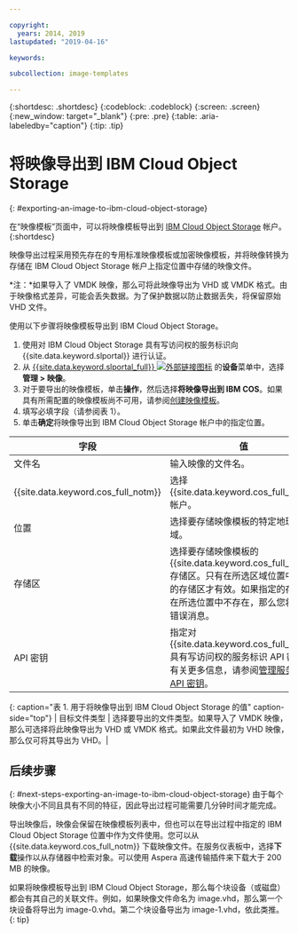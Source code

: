 ```yaml
---

copyright:
  years: 2014, 2019
lastupdated: "2019-04-16"

keywords:

subcollection: image-templates

---
```


{:shortdesc: .shortdesc}
{:codeblock: .codeblock}
{:screen: .screen}
{:new_window: target="_blank"}
{:pre: .pre}
{:table: .aria-labeledby="caption"}
{:tip: .tip}

# 将映像导出到 IBM Cloud Object Storage
{: #exporting-an-image-to-ibm-cloud-object-storage}

在“映像模板”页面中，可以将映像模板导出到 [IBM Cloud Object Storage](/docs/services/cloud-object-storage?topic=cloud-object-storage-about-ibm-cloud-object-storage#about-ibm-cloud-object-storage) 帐户。
{:shortdesc}

映像导出过程采用预先存在的专用标准映像模板或加密映像模板，并将映像转换为存储在 IBM Cloud Object Storage 帐户上指定位置中存储的映像文件。

*注：*如果导入了 VMDK 映像，那么可将此映像导出为 VHD 或 VMDK 格式。由于映像格式差异，可能会丢失数据。为了保护数据以防止数据丢失，将保留原始 VHD 文件。

使用以下步骤将映像模板导出到 IBM Cloud Object Storage。

1. 使用对 IBM Cloud Object Storage 具有写访问权的服务标识向 {{site.data.keyword.slportal}} 进行认证。
2. 从 [{{site.data.keyword.slportal_full}} ![外部链接图标](../../icons/launch-glyph.svg "外部链接图标")](https://control.softlayer.com/) 的**设备**菜单中，选择**管理 > 映像**。
3. 对于要导出的映像模板，单击**操作**，然后选择**将映像导出到 IBM COS**。如果具有所需配置的映像模板尚不可用，请参阅[创建映像模板](/docs/infrastructure/image-templates?topic=image-templates-creating-an-image-template#creating-an-image-template)。
4. 填写必填字段（请参阅表 1）。
5. 单击**确定**将映像导出到 IBM Cloud Object Storage 帐户中的指定位置。

|字段|值|
| ----- | ----- |
|文件名|输入映像的文件名。|
| {{site.data.keyword.cos_full_notm}} |选择 {{site.data.keyword.cos_full_notm}} 帐户。|
|位置|选择要存储映像模板的特定地理区域。|
|存储区|选择要存储映像模板的 {{site.data.keyword.cos_full_notm}} 存储区。只有在所选区域位置中存在的存储区才有效。如果指定的存储区在所选位置中不存在，那么您将收到错误消息。|
|API 密钥|指定对 {{site.data.keyword.cos_full_notm}} 具有写访问权的服务标识 API 密钥。有关更多信息，请参阅[管理服务标识 API 密钥](/docs/iam?topic=iam-serviceidapikeys#serviceidapikeys)。|
{: caption="表 1. 用于将映像导出到 IBM Cloud Object Storage 的值" caption-side="top"}
| 目标文件类型 | 选择要导出的文件类型。如果导入了 VMDK 映像，那么可选择将此映像导出为 VHD 或 VMDK 格式。如果此文件最初为 VHD 映像，那么仅可将其导出为 VHD。|

## 后续步骤
{: #next-steps-exporting-an-image-to-ibm-cloud-object-storage}
由于每个映像大小不同且具有不同的特征，因此导出过程可能需要几分钟时间才能完成。

导出映像后，映像会保留在映像模板列表中，但也可以在导出过程中指定的 IBM Cloud Object Storage 位置中作为文件使用。您可以从 {{site.data.keyword.cos_full_notm}} 下载映像文件。在服务仪表板中，选择**下载**操作以从存储器中检索对象。可以使用 Aspera 高速传输插件来下载大于 200 MB 的映像。

如果将映像模板导出到 IBM Cloud Object Storage，那么每个块设备（或磁盘）都会有其自己的关联文件。例如，如果映像文件命名为 image.vhd，那么第一个块设备将导出为 image-0.vhd。第二个块设备导出为 image-1.vhd，依此类推。
{: tip}
